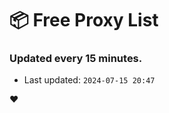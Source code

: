 # :package: Free Proxy List
### Updated every 15 minutes.

- Last updated: `2024-07-15 20:47`

:heart:
